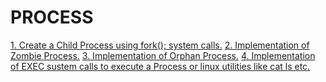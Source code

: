 # PROCESS
[1. Create a Child Process using fork(); system calls.](../3_PROCESS/1_Create_CP)
[2. Implementation of Zombie Process.](../3_PROCESS/2_Zombie)
[3. Implementation of Orphan Process.](../3_PROCESS/3_Orphan)
[4. Implementation of EXEC sustem calls to execute a Process or linux utilities like cat ls etc.](../3_PROCESS/4_EXEC_SYS_CALL)
